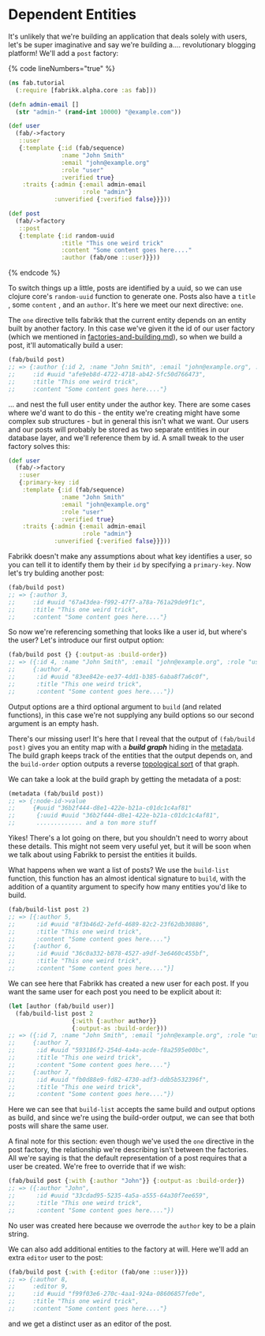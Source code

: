 # Dependent Entities

It's unlikely that we're building an application that deals solely with users, let's be super imaginative and say we're building a.... revolutionary blogging platform! We'll add a `post` factory:

{% code lineNumbers="true" %}
```clojure
(ns fab.tutorial
  (:require [fabrikk.alpha.core :as fab]))

(defn admin-email []
  (str "admin-" (rand-int 10000) "@example.com"))

(def user
  (fab/->factory
   ::user
   {:template {:id (fab/sequence)
               :name "John Smith"
               :email "john@example.org"
               :role "user"
               :verified true}
    :traits {:admin {:email admin-email
                     :role "admin"}
             :unverified {:verified false}}}))

(def post
  (fab/->factory
   ::post
   {:template {:id random-uuid
               :title "This one weird trick"
               :content "Some content goes here...."
               :author (fab/one ::user)}}))
```
{% endcode %}

To switch things up a little, posts are identified by a uuid, so we can use clojure core's `random-uuid` function to generate one. Posts also have a `title` , some `content` , and an `author`. It's here we meet our next directive: `one`.

The `one` directive tells fabrikk that the current entity depends on an entity built by another factory. In this case we've given it the id of our user factory (which we mentioned in [factories-and-building.md](factories-and-building.md "mention")), so when we build a post, it'll automatically build a user:

```clojure
(fab/build post)
;; => {:author {:id 2, :name "John Smith", :email "john@example.org", :role "user", :verified true},
;;     :id #uuid "afe9eb8d-4722-4718-ab42-5fc50d766473",
;;     :title "This one weird trick",
;;     :content "Some content goes here...."}
```

... and nest the full user entity under the author key. There are some cases where we'd want to do this - the entity we're creating might have some complex sub structures - but in general this isn't what we want. Our users and our posts will probably be stored as two separate entities in our database layer, and we'll reference them by id. A small tweak to the user factory solves this:

```clojure
(def user
  (fab/->factory
   ::user
   {:primary-key :id
    :template {:id (fab/sequence)
               :name "John Smith"
               :email "john@example.org"
               :role "user"
               :verified true}
    :traits {:admin {:email admin-email
                     :role "admin"}
             :unverified {:verified false}}}))
```

Fabrikk doesn't make any assumptions about what key identifies a user, so you can tell it to identify them by their `id` by specifying a `primary-key`. Now let's try bulding another post:

```clojure
(fab/build post)
;; => {:author 3,
;;     :id #uuid "67a43dea-f992-47f7-a78a-761a29de9f1c",
;;     :title "This one weird trick",
;;     :content "Some content goes here...."}
```

So now we're referencing something that looks like a user id, but where's the user? Let's introduce our first output option:

```clojure
(fab/build post {} {:output-as :build-order})
;; => ({:id 4, :name "John Smith", :email "john@example.org", :role "user", :verified true}
;;     {:author 4,
;;      :id #uuid "83ee842e-ee37-4dd1-b385-6aba8f7a6c0f",
;;      :title "This one weird trick",
;;      :content "Some content goes here...."})
```

Output options are a third optional argument to `build` (and related functions), in this case we're not supplying any build options so our second argument is an empty hash.

There's our missing user! It's here that I reveal that the output of `(fab/build post)` gives you an entity map with a _**build graph**_ hiding in the [metadata](https://clojure.org/reference/metadata). The build graph keeps track of the entities that the output depends on, and the `build-order` option outputs a reverse [topological sort](https://en.wikipedia.org/wiki/Topological\_sorting) of that graph.

We can take a look at the build graph by getting the metadata of a post:

```clojure
(metadata (fab/build post))
;; => {:node-id->value
;;     {#uuid "36b2f444-d8e1-422e-b21a-c01dc1c4af81"
;;      {:uuid #uuid "36b2f444-d8e1-422e-b21a-c01dc1c4af81",
;;      ............. and a ton more stuff
```

Yikes! There's a lot going on there, but you shouldn't need to worry about these details. This might not seem very useful yet, but it will be soon when we talk about using Fabrikk to persist the entities it builds.

What happens when we want a list of posts? We use the `build-list` function, this function has an almost identical signature to `build`, with the addition of a quantity argument to specify how many entities you'd like to build.

```clojure
(fab/build-list post 2)
;; => [{:author 5,
;;      :id #uuid "8f3b46d2-2efd-4689-82c2-23f62db30886",
;;      :title "This one weird trick",
;;      :content "Some content goes here...."}
;;     {:author 6,
;;      :id #uuid "36c0a332-b878-4527-a9df-3e6460c455bf",
;;      :title "This one weird trick",
;;      :content "Some content goes here...."}]
```

We can see here that Fabrikk has created a new user for each post. If you want the same user for each post you need to be explicit about it:

```clojure
(let [author (fab/build user)]
  (fab/build-list post 2
                  {:with {:author author}}
                  {:output-as :build-order}))
;; => ({:id 7, :name "John Smith", :email "john@example.org", :role "user", :verified true}
;;     {:author 7,
;;      :id #uuid "593186f2-254d-4a4a-acde-f8a2595e00bc",
;;      :title "This one weird trick",
;;      :content "Some content goes here...."}
;;     {:author 7,
;;      :id #uuid "fb0d88e9-fd82-4730-adf3-ddb5b532396f",
;;      :title "This one weird trick",
;;      :content "Some content goes here...."})
```

Here we can see that `build-list` accepts the same build and output options as build, and since we're using the build-order output, we can see that both posts will share the same user.

A final note for this section: even though we've used the `one` directive in the post factory, the relationship we're describing isn't between the factories. All we're saying is that the default representation of a post requires that a user be created. We're free to override that if we wish:

```clojure
(fab/build post {:with {:author "John"}} {:output-as :build-order})
;; => ({:author "John",
;;      :id #uuid "33cdad95-5235-4a5a-a555-64a30f7ee659",
;;      :title "This one weird trick",
;;      :content "Some content goes here...."})
```

No user was created here because we overrode the `author` key to be a plain string.

We can also add additional entities to the factory at will. Here we'll add an extra `editor` user to the post:

```clojure
(fab/build post {:with {:editor (fab/one ::user)}})
;; => {:author 8,
;;     :editor 9,
;;     :id #uuid "f99f03e6-270c-4aa1-924a-08606857fe0e",
;;     :title "This one weird trick",
;;     :content "Some content goes here...."}
```

and we get a distinct user as an editor of the post.
